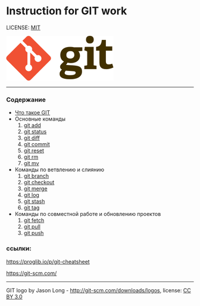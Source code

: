 # Instruction for GIT work

LICENSE: [MIT](./license.md)

![git-logo](./assets/logo.png)
___

### Содержание
- [Что такое GIT](./about.md)
- Основные команды
  1. [git add](./add.md)
  2. [git status](./status.md)
  3. [git diff](./diff.md)
  4. [git commit](./commit.md)
  5. [git reset](./reset.md)
  6. [git rm](./rm.md)
  7. [git mv](./mv.md)
- Команды по ветвлению и слиянию
  1. [git branch](./branch.md)
  2. [git checkout](./checkout.md)
  3. [git merge](./merge.md)
  4. [git log](./log.md)
  5. [git stash](./stash.md)
  6. [git tag](./tag.md)
- Команды по совместной работе и обновлению проектов
  1. [git fetch](./fetch.md) 
  2. [git pull](./pull.md)
  3. [git push](./push.md)

### ссылки:
https://proglib.io/p/git-cheatsheet

https://git-scm.com/





___

GIT logo by Jason Long - http://git-scm.com/downloads/logos, license: [CC BY 3.0](https://creativecommons.org/licenses/by/3.0/)
